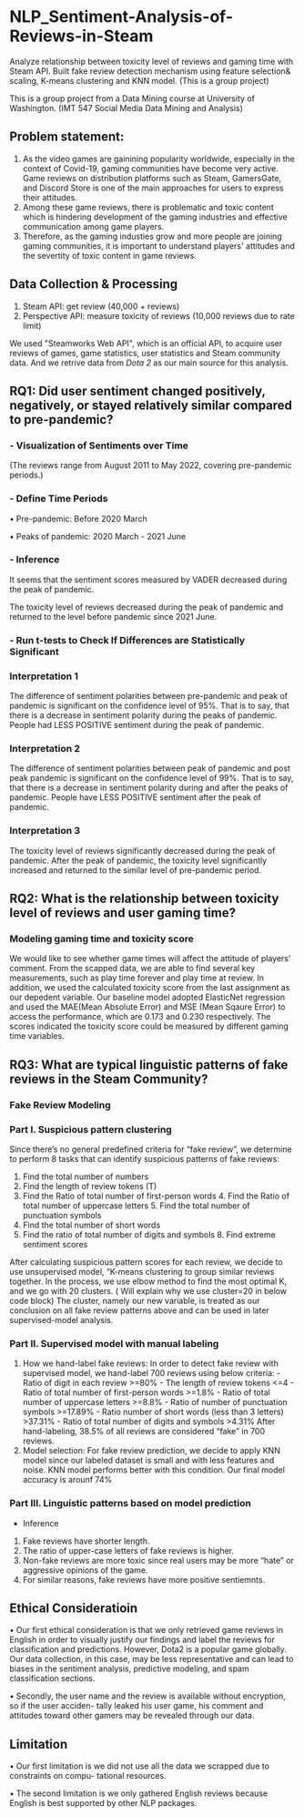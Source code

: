 # NLP_Sentiment-Analysis-of-Reviews-in-Steam
Analyze relationship between toxicity level of reviews and gaming time with Steam API. Built fake review detection mechanism using feature selection&amp; scaling, K-means clustering and KNN model. (This is a group project)

This is a group project from a Data Mining course at University of Washington. (IMT 547 Social Media Data Mining and Analysis)

## Problem statement:
1. As the video games are gainining popularity worldwide, especially in the context of Covid-19, gaming communities have become very active. Game reviews on distribution platforms such as Steam, GamersGate, and Discord Store is one of the main approaches for users to express their attitudes.
2. Among these game reviews, there is problematic and toxic content which is hindering development of the gaming industries and effective communication among game players.
3. Therefore, as the gaming industies grow and more people are joining gaming communities, it is important to understand players' attitudes and the severtity of toxic content in game reviews.

## Data Collection & Processing
1. Steam API: get review (40,000 + reviews)
2. Perspective API: measure toxicity of reviews (10,000 reviews due to rate limit)

We used "Steamworks Web API", which is an official API, to acquire user reviews of games, game statistics, user statistics and Steam community data. 
And we retrive data from *Dota 2* as our main source for this analysis. 


## RQ1: Did user sentiment changed positively, negatively, or stayed relatively similar compared to pre-pandemic?
### - Visualization of Sentiments over Time
(The reviews range from August 2011 to May 2022, covering pre-pandemic periods.)

### - Define Time Periods

• Pre-pandemic: Before 2020 March

• Peaks of pandemic: 2020 March - 2021 June
### - Inference 
It seems that the sentiment scores measured by VADER decreased during the peak of pandemic. 

The toxicity level of reviews decreased during the peak of pandemic and returned to the level before pandemic since 2021 June.

### - Run t-tests to Check If Differences are Statistically Significant
### Interpretation 1
The difference of sentiment polarities between pre-pandemic and peak of pandemic is significant on the confidence level of 95%. That is to say, that there is a decrease in sentiment polarity during the peaks of pandemic. People had LESS POSITIVE sentiment during the peak of pandemic.
### Interpretation 2
The difference of sentiment polarities between peak of pandemic and post peak pandemic is significant on the confidence level of 99%. That is to say, that there is a decrease in sentiment polarity during and after the peaks of pandemic. People have LESS POSITIVE sentiment after the peak of pandemic.
### Interpretation 3
The toxicity level of reviews significantly decreased during the peak of pandemic. After the peak of pandemic, the toxicity level significantly increased and returned to the similar level of pre-pandemic period.

## RQ2: What is the relationship between toxicity level of reviews and user gaming time?
### Modeling gaming time and toxicity score
We would like to see whether game times will affect the attitude of players’ comment. From the scapped data, we are able to find several key measurements, such as play time forever and play time at review. In addition, we used the calculated toxicity score from the last assignment as our depedent variable. Our baseline model adopted ElasticNet regression and used the MAE(Mean Absolute Error) and MSE (Mean Sqaure Error) to access the performance, which are 0.173 and 0.230 respectively. The scores indicated the toxicity score could be measured by different gaming time variables.

## RQ3: What are typical linguistic patterns of fake reviews in the Steam Community?
### Fake Review Modeling
### Part I. Suspicious pattern clustering

Since there’s no general predefined criteria for “fake review”, we determine to perform 8 tasks that can identify suspicious patterns of fake reviews:
1. Find the total number of numbers
2. Find the length of review tokens (T)
3. Find the Ratio of total number of first-person words 4. Find the Ratio of total number of uppercase letters 5. Find the total number of punctuation symbols
6. Find the total number of short words
7. Find the ratio of total number of digits and symbols 8. Find extreme sentiment scores

After calculating suspicious pattern scores for each review, we decide to use unsupervised model, “K-means clustering to group similar reviews together.
In the process, we use elbow method to find the most optimal K, and we go with 20 clusters. ( Will explain why we use cluster=20 in below code block)
The cluster, namely our new variable, is treated as our conclusion on all fake review patterns above and can be used in later supervised-model analysis.

### Part II. Supervised model with manual labeling 

1. How we hand-label fake reviews: In order to detect fake review with supervised model, we hand-label 700 reviews using below criteria: - Ratio of digit in each review >=80% - The length of review tokens <=4 - Ratio of total number of first-person words >=1.8% - Ratio of total number of uppercase letters >=8.8% - Ratio of number of punctuation symbols >=17.89% - Ratio number of short words (less than 3 letters) >37.31% - Ratio of total number of digits and symbols >4.31%
After hand-labeling, 38.5% of all reviews are considered “fake” in 700 reviews.
2. Model selection: For fake review prediction, we decide to apply KNN model since our labeled dataset is small and with less features and noise. KNN model performs better with this condition. Our final model accuracy is arounf 74%

### Part III. Linguistic patterns based on model prediction

- Inference

1. Fake reviews have shorter length.
2. The ratio of upper-case letters of fake reviews is higher.
3. Non-fake reviews are more toxic since real users may be more “hate” or aggressive opinions of the game.
4. For similar reasons, fake reviews have more positive sentiemnts.

## Ethical Consideratioin
• Our first ethical consideration is that we only retrieved game reviews in English in order to visually justify our findings and label the reviews for classification and predictions. However, Dota2 is a popular game globally. Our data collection, in this case, may be less representative and can lead to biases in the sentiment analysis, predictive modeling, and spam classification sections.

• Secondly, the user name and the review is available without encryption, so if the user acciden- tally leaked his user game, his comment and attitudes toward other gamers may be revealed through our data.

## Limitation
• Our first limitation is we did not use all the data we scrapped due to constraints on compu- tational resources.

• The second limitation is we only gathered English reviews because English is best supported by other NLP packages.

